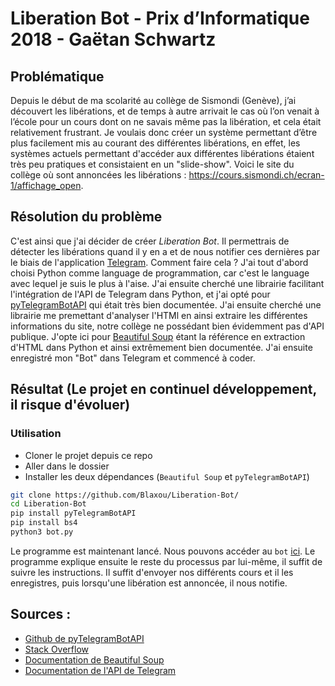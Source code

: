# Liberation Bot - Prix d’Informatique 2018 - Gaëtan Schwartz

## Problématique

Depuis le début de ma scolarité au collège de Sismondi (Genève), j’ai découvert les libérations, et de temps à autre arrivait le cas où l’on venait à l’école pour un cours dont on ne savais même pas la libération, et cela était relativement frustrant. Je voulais donc créer un système permettant d’être plus facilement mis au courant des différentes libérations, en effet, les systèmes actuels permettant d'accéder aux différentes libérations étaient très peu pratiques et consistaient en un "slide-show". Voici le site du collège où sont annoncées les libérations :
https://cours.sismondi.ch/ecran-1/affichage_open.

## Résolution du problème

C'est ainsi que j'ai décider de créer *Liberation Bot*. Il permettrais de détecter les libérations quand il y en a et de nous notifier ces dernières par le biais de l'application [Telegram](http://t.me). Comment faire cela ? J'ai tout d'abord choisi Python comme language de programmation, car c'est le language avec lequel je suis le plus à l'aise. J'ai ensuite cherché une librairie facilitant l'intégration de l'API de Telegram dans Python, et j'ai opté pour [pyTelegramBotAPI](https://github.com/eternnoir/pyTelegramBotAPI) qui était très bien documentée. J'ai ensuite cherché une librairie me premettant d'analyser l'HTMl en ainsi extraire les différentes informations du site, notre collège ne possédant bien évidemment pas d'API publique. J'opte ici pour [Beautiful Soup](https://www.crummy.com/software/BeautifulSoup/) étant la référence en extraction d'HTML dans Python et ainsi extrêmement bien documentée. J'ai ensuite enregistré mon "Bot" dans Telegram et commencé à coder.

## Résultat (Le projet en continuel développement, il risque d'évoluer)

### Utilisation

* Cloner le projet depuis ce repo
* Aller dans le dossier
* Installer les deux dépendances (`Beautiful Soup` et `pyTelegramBotAPI`)
```bash
git clone https://github.com/Blaxou/Liberation-Bot/
cd Liberation-Bot
pip install pyTelegramBotAPI
pip install bs4
python3 bot.py
```

Le programme est maintenant lancé. Nous pouvons accéder au `bot` [ici](https://t.me/Liberation_Bot). Le programme explique ensuite le reste du processus par lui-même, il suffit de suivre les instructions. Il suffit d'envoyer nos différents cours et il les enregistres, puis lorsqu'une libération est annoncée, il nous notifie.

## Sources :

* [Github de pyTelegramBotAPI](https://github.com/eternnoir/pyTelegramBotAPI)
* [Stack Overflow](https://stackoverflow.com/)
* [Documentation de Beautiful Soup](https://www.crummy.com/software/BeautifulSoup/bs4/doc/)
* [Documentation de l'API de Telegram](https://core.telegram.org/bots)
